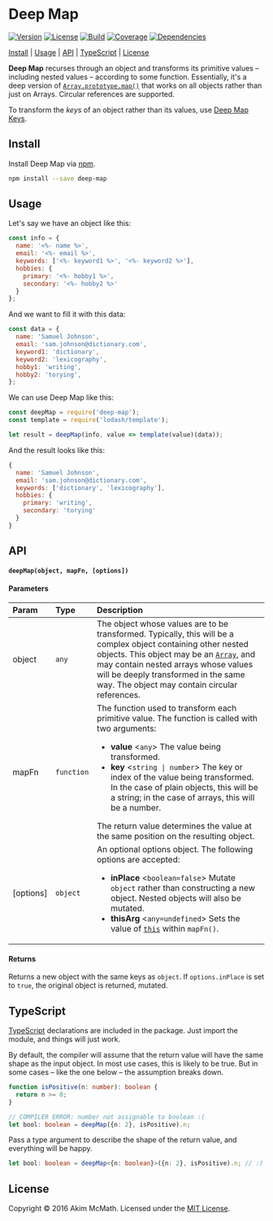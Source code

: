 # Deep Map

[![Version][version-badge]][npm]
[![License][license-badge]][license]
[![Build][build-badge]][travis]
[![Coverage][coverage-badge]][coveralls]
[![Dependencies][dependencies-badge]][gemnasium]

[Install](#install) | [Usage](#usage) | [API](#api) | [TypeScript](#typescript) | [License](#license)

**Deep Map** recurses through an object and transforms its primitive values
&ndash; including nested values &ndash; according to some function. Essentially,
it's a deep version of [`Array.prototype.map()`][array-prototype-map] that
works on all objects rather than just on Arrays. Circular references are
supported.

To transform the *keys* of an object rather than its values, use
[Deep Map Keys][deep-map-keys].

## Install

Install Deep Map via [npm][npm].

```sh
npm install --save deep-map
```

## Usage

Let's say we have an object like this:

```js
const info = {
  name: '<%- name %>',
  email: '<%- email %>',
  keywords: ['<%- keyword1 %>', '<%- keyword2 %>'],
  hobbies: {
    primary: '<%- hobby1 %>',
    secondary: '<%- hobby2 %>'
  }
};
```

And we want to fill it with this data:

```js
const data = {
  name: 'Samuel Johnson',
  email: 'sam.johnson@dictionary.com',
  keyword1: 'dictionary',
  keyword2: 'lexicography',
  hobby1: 'writing',
  hobby2: 'torying',
};
```

We can use Deep Map like this:

```js
const deepMap = require('deep-map');
const template = require('lodash/template');

let result = deepMap(info, value => template(value)(data));
```

And the result looks like this:

```js
{
  name: 'Samuel Johnson',
  email: 'sam.johnson@dictionary.com',
  keywords: ['dictionary', 'lexicography'],
  hobbies: {
    primary: 'writing',
    secondary: 'torying'
  }
}
```

## API

#### `deepMap(object, mapFn, [options])`

#### Parameters

<table>
  <thead>
    <tr>
      <th align="left">Param</th>
      <th align="left">Type</th>
      <th align="left">Description</th>
    </tr>
  </thead>
  <tbody>
    <tr>
      <td>object</td>
      <td><code>any</code></td>
      <td>
        The object whose values are to be transformed. Typically, this will be
        a complex object containing other nested objects. This object may be an
        <a href="https://developer.mozilla.org/en-US/docs/Web/JavaScript/Reference/Global_Objects/Array">
        <code>Array</code></a>, and may contain nested arrays whose values will
        be deeply transformed in the same way. The object may contain circular
        references.
      </td>
    </tr>
    <tr>
      <td>mapFn</td>
      <td><code>function</code></td>
      <td>
        The function used to transform each primitive value. The function is
        called with two arguments:
        <ul>
          <li>
            <strong>value</strong> &lt;<code>any</code>&gt;
            The value being transformed.
          </li>
          <li>
            <strong>key</strong> &lt;<code>string | number</code>&gt;
            The key or index of the value being transformed. In the case
            of plain objects, this will be a string; in the case of arrays,
            this will be a number.
          </li>
        </ul>
        The return value determines the value at the same position on the
        resulting object.
      </td>
    </tr>
    <tr>
      <td>[options]</td>
      <td><code>object</code></td>
      <td>
        An optional options object. The following options are accepted:
        <ul>
          <li>
            <strong>inPlace</strong> &lt;<code>boolean=false</code>&gt;
            Mutate <code>object</code> rather than constructing a new
            object. Nested objects will also be mutated.
          </li>
          <li>
            <strong>thisArg</strong> &lt;<code>any=undefined</code>&gt;
            Sets the value of
            <a href="https://developer.mozilla.org/en-US/docs/Web/JavaScript/Reference/Operators/this"><code>this</code></a>
            within <code>mapFn()</code>.
          </li>
        </ul>
      </td>
    </tr>
  </tbody>
</table>

#### Returns

Returns a new object with the same keys as `object`. If `options.inPlace` is set
to `true`, the original object is returned, mutated.

## TypeScript

[TypeScript][typescript] declarations are included in the package. Just import
the module, and things will just work.

By default, the compiler will assume that the return value will have the same
shape as the input object. In most use cases, this is likely to be true. But in
some cases &ndash; like the one below &ndash; the assumption breaks down.

```ts
function isPositive(n: number): boolean {
  return n >= 0;
}

// COMPILER ERROR: number not assignable to boolean :(
let bool: boolean = deepMap({n: 2}, isPositive).n;
```

Pass a type argument to describe the shape of the return value, and everything
will be happy.

```ts
let bool: boolean = deepMap<{n: boolean}>({n: 2}, isPositive).n; // :)
```

## License

Copyright &copy; 2016 Akim McMath. Licensed under the [MIT License][license].

[version-badge]: https://img.shields.io/npm/v/deep-map.svg?style=flat-square
[license-badge]: https://img.shields.io/npm/l/deep-map.svg?style=flat-square
[build-badge]: https://img.shields.io/travis/akim-mcmath/deep-map/master.svg?style=flat-square
[coverage-badge]: https://img.shields.io/coveralls/akim-mcmath/deep-map/master.svg?style=flat-square&service=github
[dependencies-badge]: https://img.shields.io/gemnasium/akim-mcmath/deep-map.svg?style=flat-square
[npm]: https://www.npmjs.com/package/deep-map
[license]: LICENSE
[travis]: https://travis-ci.org/akim-mcmath/deep-map
[coveralls]: https://coveralls.io/github/akim-mcmath/deep-map?branch=master
[gemnasium]: https://gemnasium.com/akim-mcmath/deep-map
[deep-map-keys]: https://github.com/akim-mcmath/deep-map-keys
[typescript]: http://www.typescriptlang.org/
[array-prototype-map]: https://developer.mozilla.org/en-US/docs/Web/JavaScript/Reference/Global_Objects/Array/map
